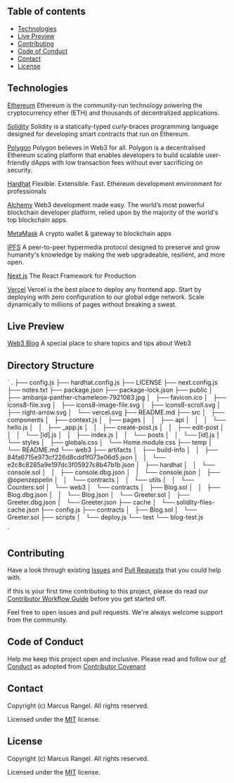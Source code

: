 








## Table of contents

- [Technologies](#technologies)
- [Live Preview](#live-preview)
- [Contributing](#contributing)
- [Code of Conduct](#code-of-conduct)
- [Contact](#contact)
- [License](#license)


## Technologies

[Ethereum](https://ethereum.org/en/) Ethereum is the community-run technology powering the cryptocurrency ether (ETH) and thousands of decentralized applications.


[Solidity](https://soliditylang.org/) Solidity is a statically-typed curly-braces programming language designed for developing smart contracts that run on Ethereum.


[Polygon](https://polygon.technology/) Polygon believes in Web3 for all. Polygon is a decentralised Ethereum scaling platform that enables developers to build scalable user-friendly dApps with low transaction fees without ever sacrificing on security.


[Hardhat](https://hardhat.org/) Flexible. Extensible. Fast. Ethereum development environment for professionals


[Alchemy](https://www.alchemy.com/) Web3 development made easy. The world’s most powerful blockchain developer platform, relied upon by the majority of the world's top blockchain apps.


[MetaMask](https://metamask.io/) A crypto wallet & gateway to blockchain apps


[IPFS](https://ipfs.io/) A peer-to-peer hypermedia protocol designed to preserve and grow humanity's knowledge by making the web upgradeable, resilient, and more open.


[Next.js](https://nextjs.org/) The React Framework for Production


[Vercel](https://vercel.com/) Vercel is the best place to deploy any frontend app. Start by deploying with zero configuration to our global edge network. Scale dynamically to millions of pages without breaking a sweat.



## Live Preview

[Web3 Blog](https://full-stack-web3-blog.vercel.app/)
A special place to share topics and tips about Web3



## Directory Structure

`
.
├── config.js
├── hardhat.config.js
├── LICENSE
├── next.config.js
├── notes.txt
├── package.json
├── package-lock.json
├── public
│   ├── ambanja-panther-chameleon-7921083.jpg
│   ├── favicon.ico
│   ├── icons8-file.svg
│   ├── icons8-image-file.svg
│   ├── icons8-scroll.svg
│   ├── right-arrow.svg
│   └── vercel.svg
├── README.md
├── src
│   ├── components
│   ├── context.js
│   ├── pages
│   │   ├── api
│   │   │   └── hello.js
│   │   ├── _app.js
│   │   ├── create-post.js
│   │   ├── edit-post
│   │   │   └── [id].js
│   │   ├── index.js
│   │   └── posts
│   │       └── [id].js
│   └── styles
│       ├── globals.css
│       └── Home.module.css
├── temp
│   └── README.md
└── web3
    ├── artifacts
    │   ├── build-info
    │   │   ├── 84fa6715e973cf226d8cdd1f073e06d5.json
    │   │   └── e2c8c8285a9e197dc3f05927c8b47b1b.json
    │   ├── hardhat
    │   │   └── console.sol
    │   │       ├── console.dbg.json
    │   │       └── console.json
    │   ├── @openzeppelin
    │   │   └── contracts
    │   │       └── utils
    │   │           └── Counters.sol
    │   └── web3
    │       └── contracts
    │           ├── Blog.sol
    │           │   ├── Blog.dbg.json
    │           │   └── Blog.json
    │           └── Greeter.sol
    │               ├── Greeter.dbg.json
    │               └── Greeter.json
    ├── cache
    │   └── solidity-files-cache.json
    ├── config.js
    ├── contracts
    │   ├── Blog.sol
    │   └── Greeter.sol
    ├── scripts
    │   └── deploy.js
    └── test
        └── blog-test.js    

`



## Contributing

Have a look through existing [Issues](https://github.com/marcusvbrangel/full-stack-web3-blog/issues) and [Pull Requests](https://github.com/marcusvbrangel/full-stack-web3-blog/pulls) that you could help with.

If this is your first time contributing to this project, please do read our [Contributor Workflow Guide](https://github.com/the-guild-org/Stack/blob/master/CONTRIBUTING.md) before you get started off.

Feel free to open issues and pull requests. We're always welcome support from the community.


## Code of Conduct

Help me keep this project open and inclusive. Please read and follow our [
of Conduct](https://github.com/the-guild-org/Stack/blob/master/CODE_OF_CONDUCT.md) as adopted from [Contributor Covenant](https://www.contributor-covenant.org/)



## Contact

Copyright (c) Marcus Rangel. All rights reserved.

Licensed under the [MIT](LICENSE.md) license.


## License

Copyright (c) Marcus Rangel. All rights reserved.

Licensed under the [MIT](LICENSE.md) license.


